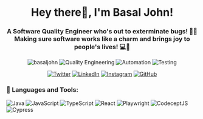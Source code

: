 <h1 align="center">Hey there👋, I'm Basal John!</h1>
<h3 align="center">A Software Quality Engineer who's out to exterminate bugs! 🐛🔨 Making sure software works like a charm and brings joy to people's lives! 💻🎉</h3>
<p align="center">
  <img src="https://komarev.com/ghpvc/?username=basaljohn&style=flat-square&color=blueviolet" alt="basaljohn" />
  <img src="https://img.shields.io/badge/-Quality%20Engineering-red?style=flat-square&logo=checkmarx&logoColor=white" alt="Quality Engineering" />
  <img src="https://img.shields.io/badge/-Automation-blueviolet?style=flat-square&logo=robotframework&logoColor=white" alt="Automation" />
  <img src="https://img.shields.io/badge/-Testing-9cf?style=flat-square&logo=testrail&logoColor=white" alt="Testing" />
</p>
<p align="center">
  <a href="https://twitter.com/basal_ona" target="_blank"><img src="https://img.shields.io/twitter/follow/basal_ona?style=social&logo=twitter" alt="Twitter"></a>
  <a href="https://www.linkedin.com/in/basaljohn/" target="_blank"><img src="https://img.shields.io/badge/-Basal%20John-blue?style=flat-square&logo=Linkedin&logoColor=white&link=https://www.linkedin.com/in/basaljohn/" alt="LinkedIn"></a>
  <a href="https://www.instagram.com/basal_john/" target="_blank"><img src="https://img.shields.io/badge/-Basal%20John-E4405F?style=flat-square&logo=Instagram&logoColor=white&link=https://www.instagram.com/basal_john/" alt="Instagram"></a>
  <a href="https://github.com/basal-john" target="_blank"><img src="https://img.shields.io/github/followers/basal-john?style=social&logo=github" alt="GitHub"></a>
</p>
<h3 align="left">🔧 Languages and Tools:</h3>
<p align="left">
  <img src="https://img.shields.io/badge/-Java-007396?style=flat-square&logo=java&logoColor=white" alt="Java"/>
  <img src="https://img.shields.io/badge/-JavaScript-F7DF1E?style=flat-square&logo=javascript&logoColor=black" alt="JavaScript"/>
  <img src="https://img.shields.io/badge/-TypeScript-007ACC?style=flat-square&logo=typescript&logoColor=white" alt="TypeScript"/>
  <img src="https://img.shields.io/badge/-React-61DAFB?style=flat-square&logo=react&logoColor=black" alt="React"/>
  <img src="https://img.shields.io/badge/-Playwright-7847B4?style=flat-square&logo=playwright&logoColor=white" alt="Playwright"/>
  <img src="https://img.shields.io/badge/-CodeceptJS-06BEE1?style=flat-square&logo=codeceptjs&logoColor=white" alt="CodeceptJS"/>
   <img src="https://img.shields.io/badge/-Cypress-17202C?style=flat-square&logo=cypress&logoColor=white" alt="Cypress"/>
</p>
